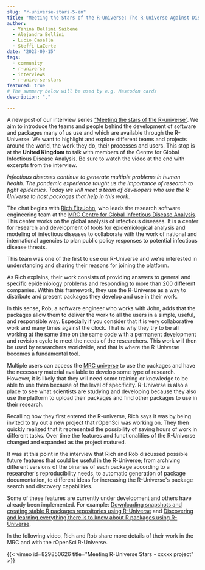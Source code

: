 ```yaml
---
slug: "r-universe-stars-5-en"
title: "Meeting the Stars of the R-Universe: The R-Universe Against Diseases."
author:
  - Yanina Bellini Saibene
  - Alejandra Bellini
  - Lucio Casalla  
  - Steffi LaZerte
date: '2023-09-15'
tags:
  - community
  - r-universe
  - interviews
  - r-universe-stars
featured: true
# The summary below will be used by e.g. Mastodon cards
description: "."

---
```


A new post of our interview series [“Meeting the stars of the R-universe”](/tags/r-universe-stars/). We aim to introduce the teams and people behind the development of software and packages many of us use and which are available through the R-Universe. We want to highlight and explore different teams and projects around the world, the work they do, their processes and users. This stop is at the __United Kingdom__ to talk with members of the Centre for Global Infectious Disease Analysis. Be sure to watch the video at the end with excerpts from the interview.


_Infectious diseases continue to generate multiple problems in human health. The pandemic experience taught us the importance of research to fight epidemics. Today we will meet a team of developers who use the R-Universe to host packages that help in this work._

The chat begins with [Rich FitzJohn](/author/rich-fitzjohn/), who leads the research software engineering team at the [MRC Centre for Global Infectious Disease Analysis](https://www.imperial.ac.uk/mrc-global-infectious-disease-analysis). This center works on the global analysis of infectious diseases. It is a center for research and development of tools for epidemiological analysis and modeling of infectious diseases to collaborate with the work of national and international agencies to plan public policy responses to potential infectious disease threats.

This team was one of the first to use our R-Universe and we're interested in understanding and sharing their reasons for joining the platform.

As Rich explains, their work consists of providing answers to general and specific epidemiology problems and responding to more than 200 different companies. Within this framework, they use the R-Universe as a way to distribute and present packages they develop and use in their work.

In this sense, Rob, a software engineer who works with John, adds that the packages allow them to deliver the work to all the users in a simple, useful, and responsible way. Especially if you consider that it is very collaborative work and many times against the clock. That is why they try to be all working at the same time on the same code with a permanent development and revision cycle to meet the needs of the researchers.
This work will then be used by researchers worldwide, and that is where the R-Universe becomes a fundamental tool.

Multiple users can access the [MRC universe](https://mrc-ide.r-universe.dev) to use the packages and have the necessary material available to develop some type of research. However, it is likely that they will need some training or knowledge to be able to use them because of the level of specificity. R-Universe is also a place to see what scientists are studying and developing because they also use the platform to upload their packages and find other packages to use in their research. 

Recalling how they first entered the R-universe, Rich says it was by being invited to try out a new project that rOpenSci was working on. They then quickly realized that it represented the possibility of saving hours of work in different tasks. Over time the features and functionalities of the R-Universe changed and expanded as the project matured.

It was at this point in the interview that Rich and Rob discussed possible future features that could be useful in the R-Universe; from archiving different versions of the binaries of each package according to a researcher's reproducibility needs, to automatic generation of package documentation, to different ideas for increasing the R-Universe's package search and discovery capabilities.

Some of these features are currently under development and others have already been implemented. For example: [Downloading snapshots and creating stable R packages repositories using R-Universe](/blog/2023/05/31/runiverse-snapshots/) and [Discovering and learning everything there is to know about R packages using R-Universe](/blog/2023/02/27/runiverse-discovering/).


In the following video, Rich and Rob share more details of their work in the MRC and with the rOpenSci R-Universe.


{{< vimeo id=829850626 title="Meeting R-Universe Stars - xxxxx project" >}}

